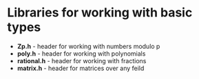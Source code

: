 # Libraries for working with basic types

- **Zp.h** - header for working with numbers modulo p
- **poly.h** - header for working with polynomials
- **rational.h** - header for working with fractions
- **matrix.h** - header for matrices over any feild
